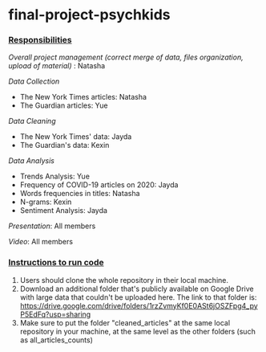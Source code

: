 # final-project-psychkids

### <ins>Responsibilities<ins>

*Overall project management (correct merge of data, files organization, upload of material)* : Natasha

*Data Collection*
- The New York Times articles: Natasha
- The Guardian articles: Yue

*Data Cleaning*
- The New York Times' data: Jayda
- The Guardian's data: Kexin

*Data Analysis*
- Trends Analysis: Yue
- Frequency of COVID-19 articles on 2020: Jayda
- Words frequencies in titles: Natasha
- N-grams: Kexin
- Sentiment Analysis: Jayda

*Presentation*: All members

*Video*: All members

### <ins>Instructions to run code<ins>

1. Users should clone the whole repository in their local machine.
2. Download an additional folder that's publicly available on Google Drive with large data that couldn't be uploaded here. The link to that folder is: https://drive.google.com/drive/folders/1rzZvmyKf0E0ASt6jOSZFpg4_pyP5EdFq?usp=sharing
3. Make sure to put the folder "cleaned_articles" at the same local repository in your machine, at the same level as the other folders (such as all_articles_counts)
